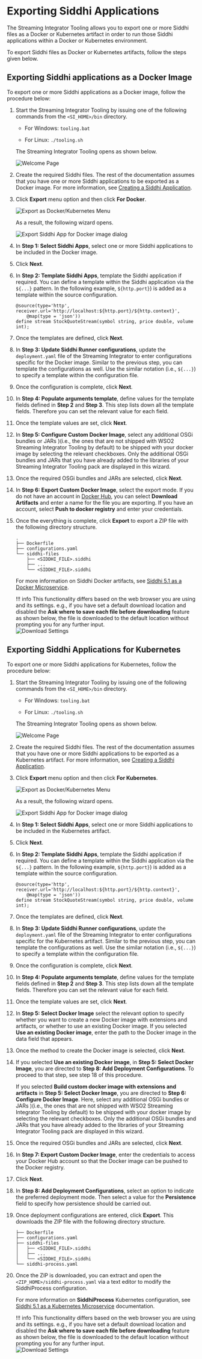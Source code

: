 # Exporting Siddhi Applications

The Streaming Integrator Tooling allows you to export one or more Siddhi files as a Docker or Kubernetes artifact in order to run those Siddhi applications within a Docker or Kubernetes environment.

To export Siddhi files as Docker or Kubernetes artifacts, follow the steps given below.

## Exporting Siddhi applications as a Docker Image

To export one or more Siddhi applications as a Docker image, follow the procedure below:

1. Start the Streaming Integrator Tooling by issuing one of the following commands from the `<SI_HOME>/bin` directory.

    - For Windows: `tooling.bat`

    - For Linux: `./tooling.sh`

    The Streaming Integrator Tooling opens as shown below.

    ![Welcome Page](../images/Creating-Siddhi-Applications/Welcome-Page.png)

2. Create the required Siddhi files. The rest of the documentation assumes that you have one or more Siddhi applications to be exported as a Docker image. For more information, see [Creating a Siddhi Application](creating-a-Siddhi-Application.md).

3. Click **Export** menu option and then click **For Docker**.

    ![Export as Docker/Kubernetes Menu](../images/exporting-Siddhi-Applications/Export_Docker_k8s_Menu.png)

    As a result, the following wizard opens.

    ![Export Siddhi App for Docker image dialog](../images/exporting-Siddhi-Applications/Export_Docker_1.png)

4. In **Step 1: Select Siddhi Apps**, select one or more Siddhi applications to be included in the Docker image.

5. Click **Next**.

6. In **Step 2: Template Siddhi Apps**, template the Siddhi application if required. You can define a template within the Siddhi application via the `${...}` pattern. In the following example,  `${http.port}`) is added as a template within the source configuration.

    ```
    @source(type='http', receiver.url='http://localhost:${http.port}/${http.context}',
        @map(type = 'json'))
    define stream StockQuoteStream(symbol string, price double, volume int);
    ```

7. Once the templates are defined, click **Next**.

8. In **Step 3: Update Siddhi Runner configurations**, update the `deployment.yaml` file of the Streaming Integrator to enter configurations specific for the Docker image. Similar to the previous step, you can template the configurations as well. Use the similar notation (i.e., `${...}`) to specify a template within the configuration file.

9. Once the configuration is complete, click **Next**.

10. In **Step 4: Populate arguments template**, define values for the template fields defined in **Step 2** and **Step 3**. This step lists down all the template fields. Therefore you can set the relevant value for each field.

11. Once the template values are set, click **Next**.

12. In **Step 5: Configure Custom Docker Image**, select any additional OSGi bundles or JARs )(i.e., the ones that are not shipped with WSO2 Streaming Integrator Tooling by default) to be shipped with your docker image by selecting the relevant checkboxes. Only the additional OSGi bundles and JARs that you have already added to the libraries of your Streaming Integrator Tooling pack are displayed in this wizard.

13. Once the required OSGi bundles and JARs are selected, click **Next**.

14. In **Step 6: Export Custom Docker Image**, select the export mode. If you do not have an account in [Docker Hub](https://hub.docker.com), you can select **Download Artifacts** and enter a name for the file you are exporting. If you have an account, select **Push to docker registry** and enter your credentials.

15. Once the everything is complete, click **Export** to export a ZIP file with the following directory structure.

    ```
    .
    ├── Dockerfile
    ├── configurations.yaml
    └── siddhi-files
        ├── <SIDDHI_FILE>.siddhi
        ├── ...
        └── <SIDDHI_FILE>.siddhi
    ```

    For more information on Siddhi Docker artifacts, see [Siddhi 5.1 as a Docker Microservice](https://siddhi.io/en/v5.1/docs/siddhi-as-a-docker-microservice/).

    !!! info
        This functionality differs based on the web browser you are using and its settings. e.g., if you have set a default
        download location and disabled the **Ask where to save each file before downloading** feature as shown below, the
        file is downloaded to the default location without prompting you for any further input.<br/>
        ![Download Settings](../images/exporting-Siddhi-Applications/Download_Settings.png)

## Exporting Siddhi Applications for Kubernetes

To export one or more Siddhi applications for Kubernetes, follow the procedure below:

1. Start the Streaming Integrator Tooling by issuing one of the following commands from the `<SI_HOME>/bin` directory.

    - For Windows: `tooling.bat`

    - For Linux: `./tooling.sh`

    The Streaming Integrator Tooling opens as shown below.

    ![Welcome Page](../images/Creating-Siddhi-Applications/Welcome-Page.png)

2. Create the required Siddhi files. The rest of the documentation assumes that you have one or more Siddhi applications to be exported as a Kubernetes artifact. For more information, see [Creating a Siddhi Application](creating-a-Siddhi-Application.md).

3. Click **Export** menu option and then click **For Kubernetes**.

    ![Export as Docker/Kubernetes Menu](../images/exporting-Siddhi-Applications/export-kubernetes-k8s-menu.png)

    As a result, the following wizard opens.

    ![Export Siddhi App for Docker image dialog](../images/exporting-Siddhi-Applications/Export_k8s_1.png)

4. In **Step 1: Select Siddhi Apps**, select one or more Siddhi applications to be included in the Kubernetes artifact.

5. Click **Next**.

6. In **Step 2: Template Siddhi Apps**, template the Siddhi application if required. You can define a template within the Siddhi application via the `${...}` pattern. In the following example,  `${http.port}`) is added as a template within the source configuration.

    ```
    @source(type='http', receiver.url='http://localhost:${http.port}/${http.context}',
        @map(type = 'json'))
    define stream StockQuoteStream(symbol string, price double, volume int);
    ```

7. Once the templates are defined, click **Next**.

8. In **Step 3: Update Siddhi Runner configurations**, update the `deployment.yaml` file of the Streaming Integrator to enter configurations specific for the Kubernetes artifact. Similar to the previous step, you can template the configurations as well. Use the similar notation (i.e., `${...}`) to specify a template within the configuration file.

9. Once the configuration is complete, click **Next**.

10. In **Step 4: Populate arguments template**, define values for the template fields defined in **Step 2** and **Step 3**. This step lists down all the template fields. Therefore you can set the relevant value for each field.

11. Once the template values are set, click **Next**.

12. In **Step 5: Select Docker Image** select the relevant option to specify whether you want to create a new Docker image with extensions and artifacts, or whether to use an existing Docker image. If you selected **Use an existing Docker image**, enter the path to the Docker image in the data field that appears.

13. Once the method to create the Docker image is selected, click **Next**.

14. If you selected **Use an existing Docker image**, in **Step 5: Select Docker Image**, you are  directed to **Step 8: Add Deployment Configurations**. To proceed to that step, see step 18 of this procedure.

    If you selected **Build custom docker image with extensions and artifacts** in **Step 5: Select Docker Image**, you are directed to **Step 6: Configure Docker Image**. Here, select any additional OSGi bundles or JARs )(i.e., the ones that are not shipped with WSO2 Streaming Integrator Tooling by default) to be shipped with your docker image by selecting the relevant checkboxes. Only the additional OSGi bundles and JARs that you have already added to the libraries of your Streaming Integrator Tooling pack are displayed in this wizard.

15. Once the required OSGi bundles and JARs are selected, click **Next**.

16. In **Step 7: Export Custom Docker Image**, enter the credentials to access your Docker Hub account so that the Docker image can be pushed to the Docker registry.

17. Click **Next**.

18. In **Step 8: Add Deployment Configurations**, select an option to indicate the preferred deployment mode. Then select a value for the **Persistence** field to specify how persistence should be carried out.

19. Once deployment configurations are entered, click **Export**. This downloads the ZIP file with the following directory structure.

    ```
    ├── Dockerfile
    ├── configurations.yaml
    ├── siddhi-files
    │   ├── <SIDDHI_FILE>.siddhi
    │   ├── ...
    │   └── <SIDDHI_FILE>.siddhi
    └── siddhi-process.yaml
    ```

20. Once the ZIP is downloaded, you can extract and open the `<ZIP_HOME>/siddhi-process.yaml` via a text editor to modify the SiddhiProcess configuration.<br />

    For more information on **SiddhiProcess** Kubernetes configuration, see [Siddhi 5.1 as a Kubernetes Microservice](https://siddhi.io/en/v5.1/docs/siddhi-as-a-docker-microservice/) documentation.

    !!! info
        This functionality differs based on the web browser you are using and its settings. e.g., if you have set a default
        download location and disabled the **Ask where to save each file before downloading** feature as shown below, the
        file is downloaded to the default location without prompting you for any further input.<br/>
        ![Download Settings](../images/exporting-Siddhi-Applications/Download_Settings.png)